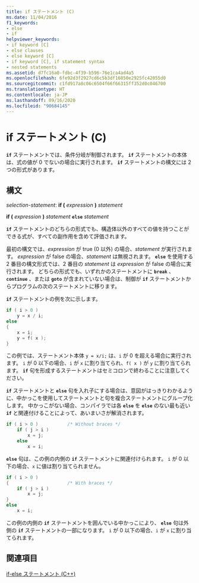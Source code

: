 ```yaml
---
title: if ステートメント (C)
ms.date: 11/04/2016
f1_keywords:
- else
- if
helpviewer_keywords:
- if keyword [C]
- else clauses
- else keyword [C]
- if keyword [C], if statement syntax
- nested statements
ms.assetid: d7fc16a0-fdbc-4f39-b596-76e1ca4ad4a5
ms.openlocfilehash: 6fe92d3f2927cd6c5b3df16850e2925fc42055d0
ms.sourcegitcommit: c1fd917a8c06c6504f66f66315ff352d0c046700
ms.translationtype: HT
ms.contentlocale: ja-JP
ms.lasthandoff: 09/16/2020
ms.locfileid: "90684145"
---
```

# <a name="if-statement-c"></a>if ステートメント (C)

**`if`** ステートメントでは、条件分岐が制御されます。 **`if`** ステートメントの本体は、式の値が 0 でないの場合に実行されます。 **`if`** ステートメントの構文には 2 つの形式があります。

## <a name="syntax"></a>構文

*selection-statement*: **if (**  *expression*  **)**  *statement*

**if (**  *expression*  **)**  *statement*  **`else`**  *statement*

**`if`** ステートメントのどちらの形式でも、構造体以外のすべての値を持つことができる式が、すべての副作用を含めて評価されます。

最初の構文では、*expression* が true (0 以外) の場合、*statement* が実行されます。 *expression* が false の場合、*statement* は無視されます。 **`else`** を使用する 2 番目の構文形式では、2 番目の *statement* は *expression* が false の場合に実行されます。 どちらの形式でも、いずれかのステートメントに **`break`** 、 **`continue`** 、または **`goto`** が含まれていない場合は、制御が **`if`** ステートメントからプログラムの次のステートメントに移ります。

**`if`** ステートメントの例を次に示します。

```C
if ( i > 0 )
    y = x / i;
else
{
    x = i;
    y = f( x );
}
```

この例では、ステートメント本体 `y = x/i;` は、`i` が 0 を超える場合に実行されます。 `i` が 0 以下の場合、`i` が `x` に割り当てられ、`f( x )` が `y` に割り当てられます。 **`if`** 句を形成するステートメントはセミコロンで終わることに注意してください。

**`if`** ステートメントと **`else`** 句を入れ子にする場合は、意図がはっきりわかるように、中かっこを使用してステートメントと句を複合ステートメントにグループ化します。 中かっこがない場合、コンパイラでは各 **`else`** を **`else`** のない最も近い **`if`** と関連付けることによって、あいまいさが解消されます。

```C
if ( i > 0 )           /* Without braces */
    if ( j > i )
        x = j;
    else
        x = i;
```

**`else`** 句は、この例の内側の **`if`** ステートメントに関連付けられます。 `i` が 0 以下の場合、`x` に値は割り当てられません。

```C
if ( i > 0 )
{                      /* With braces */
    if ( j > i )
        x = j;
}
else
    x = i;
```

この例の内側の **`if`** ステートメントを囲んでいる中かっこにより、 **`else`** 句は外側の **`if`** ステートメントの一部になります。 `i` が 0 以下の場合、`i` が `x` に割り当てられます。

## <a name="see-also"></a>関連項目

[if-else ステートメント (C++)](../cpp/if-else-statement-cpp.md)
